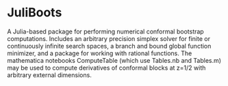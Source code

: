 JuliBoots
=========

A Julia-based package for performing numerical conformal bootstrap computations. Includes an arbitrary precision simplex solver for finite or continuously infinite search spaces, a branch and bound global function minimizer, and a package for working with rational functions. The mathematica notebooks ComputeTable (which use Tables.nb and Tables.m) may be used to compute derivatives of conformal blocks at z=1/2 with arbitrary external dimensions.



